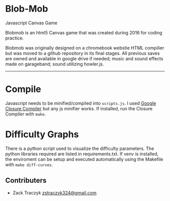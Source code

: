 # Blob-Mob
Javascript Canvas Game

Blobmob is an html5 Canvas game that was created during 2016 for coding practice.

Blobmob was originally designed on a chromebook webstie HTML compilier but was moved to a github repository in its final stages. All previous saves are owned and available in google drive if needed; music and sound effects made on garageband; sound utilizing howler.js.

---

# Compile

Javascript needs to be minified/compiled into `scripts.js`. I used
[Google Closure Compiler](https://github.com/fstrube/closure-auto-compiler) but
any js minifier works. If installed, run the Closure Compiler with `make`.

# Difficulty Graphs

There is a python script used to visualize the difficulty parameters. The
python libraries required are listed in requirements.txt. If venv is installed,
the enviroment can be setup and executed automatically using the Makefile with
`make diff-curves`.

## Contributers

* Zack Traczyk <zstraczyk324@gmail.com>
